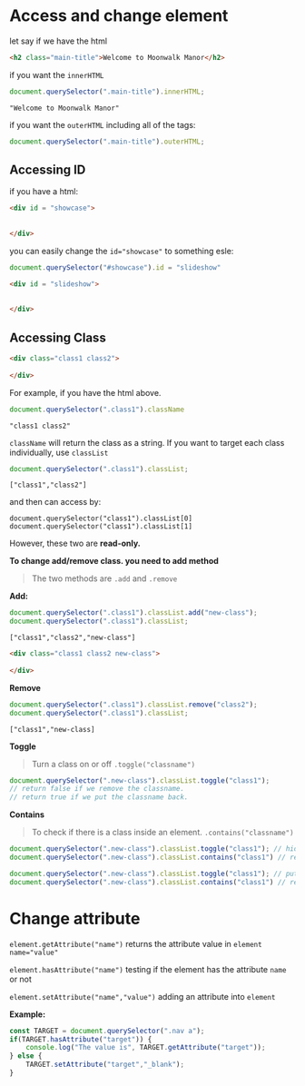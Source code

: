 # Access and change element

let say if we have the html

```html
<h2 class="main-title">Welcome to Moonwalk Manor</h2>
```

if you want the `innerHTML`

```javascript
document.querySelector(".main-title").innerHTML;
```

```console
"Welcome to Moonwalk Manor"
```

if you want the `outerHTML` including all of the tags:

```javascript
document.querySelector(".main-title").outerHTML;
```



## Accessing ID

if you have a html:

```html
<div id = "showcase">
    
    
</div>
```

you can easily change the `id="showcase"` to something esle:

```javascript
document.querySelector("#showcase").id = "slideshow"
```

```html
<div id = "slideshow">
    
    
</div>
```

## Accessing Class

```html
<div class="class1 class2">
    
</div>
```

For example, if you have the html above.

```javascript
document.querySelector(".class1").className
```

```console
"class1 class2"
```

`className` will return the class as a string. If you want to target each class individually, use `classList`



```javascript
document.querySelector(".class1").classList;
```

```console
["class1","class2"]
```

and then can access by:

`document.querySelector("class1").classList[0]` `document.querySelector("class1").classList[1]`

However, these two are **read-only.** 

**To change add/remove class. you need to add method**

> The two methods are `.add` and `.remove`

**Add:**

```javascript
document.querySelector(".class1").classList.add("new-class");
document.querySelector(".class1").classList;
```

```console
["class1","class2","new-class"]
```

```html
<div class="class1 class2 new-class">
    
</div>
```

**Remove**

```javascript
document.querySelector(".class1").classList.remove("class2");
document.querySelector(".class1").classList;
```

```console
["class1","new-class]
```

**Toggle**

> Turn a class on or off `.toggle("classname")`

```javascript
document.querySelector(".new-class").classList.toggle("class1");
// return false if we remove the classname.
// return true if we put the classname back.
```

**Contains**

> To check if there is a class inside an element. `.contains("classname")`

```javascript
document.querySelector(".new-class").classList.toggle("class1"); // hide class1
document.querySelector(".new-class").classList.contains("class1") // return false

document.querySelector(".new-class").classList.toggle("class1"); // put class1 back
document.querySelector(".new-class").classList.contains("class1") // return true
```

# Change attribute

`element.getAttribute("name")` returns the attribute value in `element name="value"`

`element.hasAttribute("name")` testing if the element has the attribute `name` or not

`element.setAttribute("name","value")` adding an attribute into `element`

**Example:**

```javascript
const TARGET = document.querySelector(".nav a");
if(TARGET.hasAttribute("target")) {
    console.log("The value is", TARGET.getAttribute("target"));
} else {
    TARGET.setAttribute("target","_blank");
}
```

